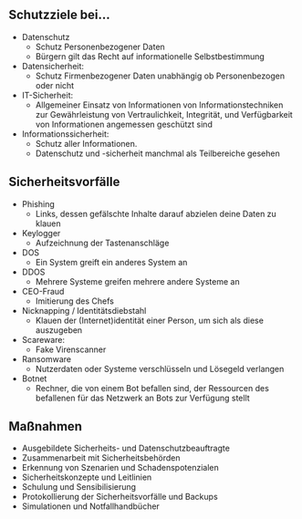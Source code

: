 ## Schutzziele bei...
- Datenschutz
	- Schutz Personenbezogener Daten
	- Bürgern gilt das Recht auf informationelle Selbstbestimmung
- Datensicherheit:
	- Schutz Firmenbezogener Daten unabhängig ob Personenbezogen oder nicht
- IT-Sicherheit:
	- Allgemeiner Einsatz von Informationen von Informationstechniken zur Gewährleistung von Vertraulichkeit, Integrität, und Verfügbarkeit von Informationen angemessen geschützt sind
- Informationssicherheit:
	- Schutz aller Informationen.
	- Datenschutz und -sicherheit manchmal als Teilbereiche gesehen

## Sicherheitsvorfälle

- Phishing
	- Links, dessen gefälschte Inhalte darauf abzielen deine Daten zu klauen 
- Keylogger
	- Aufzeichnung der Tastenanschläge
- DOS
	- Ein System greift ein anderes System an
- DDOS
	- Mehrere Systeme greifen mehrere andere Systeme an
- CEO-Fraud
	- Imitierung des Chefs 
- Nicknapping / Identitätsdiebstahl
	- Klauen der (Internet)identität einer Person, um sich als diese auszugeben
- Scareware:
	- Fake Virenscanner
- Ransomware
	- Nutzerdaten oder Systeme verschlüsseln und Lösegeld verlangen
- Botnet
	- Rechner, die von einem Bot befallen sind, der Ressourcen des befallenen für das Netzwerk an Bots zur Verfügung stellt

## Maßnahmen
- Ausgebildete Sicherheits- und Datenschutzbeauftragte
- Zusammenarbeit mit Sicherheitsbehörden
- Erkennung von Szenarien und Schadenspotenzialen
- Sicherheitskonzepte und Leitlinien
- Schulung und Sensibilisierung
- Protokollierung der Sicherheitsvorfälle und Backups
- Simulationen und Notfallhandbücher
